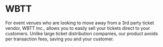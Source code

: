 # WBTT
For event venues who are looking to move away from a 3rd party ticket vendor, WBTT Inc., allows you to easily sell your tickets direct to your customers. Unlike large ticket distribution companies, our product avoids per transaction fees, saving you and your customer.
